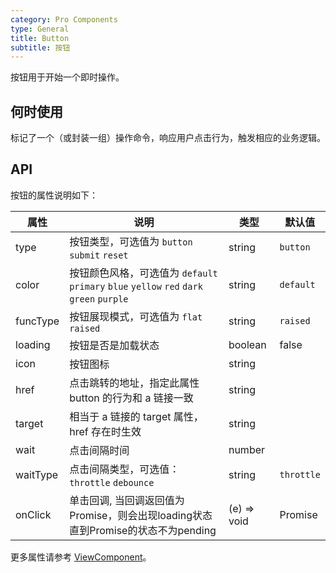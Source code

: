 ```yaml
---
category: Pro Components
type: General
title: Button
subtitle: 按钮
---
```


按钮用于开始一个即时操作。

## 何时使用

标记了一个（或封装一组）操作命令，响应用户点击行为，触发相应的业务逻辑。

## API


按钮的属性说明如下：

属性 | 说明 | 类型 | 默认值
-----|-----|-----|------
type | 按钮类型，可选值为 `button` `submit` `reset` | string | `button`
color | 按钮颜色风格，可选值为 `default` `primary` `blue` `yellow` `red` `dark` `green` `purple` | string | `default`
funcType | 按钮展现模式，可选值为 `flat` `raised` | string | `raised`
loading | 按钮是否是加载状态 | boolean | false
icon | 按钮图标 | string |
href | 点击跳转的地址，指定此属性 button 的行为和 a 链接一致 | string |
target | 相当于 a 链接的 target 属性，href 存在时生效 | string |
wait | 点击间隔时间 | number |
waitType | 点击间隔类型，可选值： `throttle` `debounce` | string | `throttle`
onClick | 单击回调, 当回调返回值为Promise，则会出现loading状态直到Promise的状态不为pending | (e) => void | Promise |  |

更多属性请参考 [ViewComponent](/components-pro/core/#ViewComponent)。

<style>
[id^="components-button-demo-"] .c7n-pro-btn, [id^="components-button-demo-"] .c7n-pro-button {
  margin-right: 8px;
  margin-bottom: 12px;
}
[id^="components-button-demo-"] .c7n-pro-btn-group > .c7n-pro-btn {
  margin-right: 0;
}
</style>
